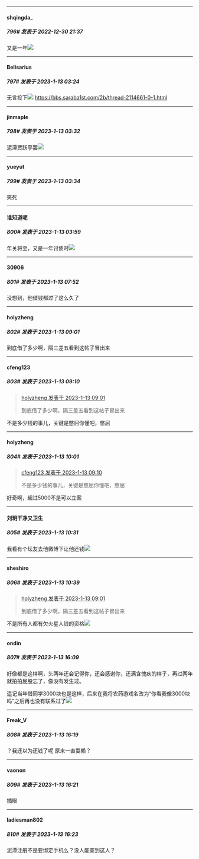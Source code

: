 

*****

####  shqingda_  
##### 796#       发表于 2022-12-30 21:37

又是一年<img src="https://static.saraba1st.com/image/smiley/face2017/049.png" referrerpolicy="no-referrer">

*****

####  Belisarius  
##### 797#       发表于 2023-1-13 03:24

无言投下<img src="https://static.saraba1st.com/image/smiley/face2017/035.png" referrerpolicy="no-referrer">
https://bbs.saraba1st.com/2b/thread-2114661-0-1.html

*****

####  jinmaple  
##### 798#       发表于 2023-1-13 03:32

泥潭贾跃亭罢<img src="https://static.saraba1st.com/image/smiley/face2017/065.png" referrerpolicy="no-referrer">

*****

####  yueyut  
##### 799#       发表于 2023-1-13 03:34

笑死

*****

####  谁知道呢  
##### 800#       发表于 2023-1-13 03:59

年关将至，又是一年讨债时<img src="https://static.saraba1st.com/image/smiley/face2017/037.png" referrerpolicy="no-referrer">



*****

####  30906  
##### 801#       发表于 2023-1-13 07:52

没想到，他借钱都过了这么久了



*****

####  holyzheng  
##### 802#       发表于 2023-1-13 09:01

到底借了多少啊，隔三差五看到这帖子冒出来



*****

####  cfeng123  
##### 803#       发表于 2023-1-13 09:10

<blockquote><a href="httphttps://bbs.saraba1st.com/2b/forum.php?mod=redirect&amp;goto=findpost&amp;pid=59325994&amp;ptid=1836283" target="_blank">holyzheng 发表于 2023-1-13 09:01</a>

到底借了多少啊，隔三差五看到这帖子冒出来</blockquote>
不是多少钱的事儿，关键是憋屈你懂吧，憋屈



*****

####  holyzheng  
##### 804#       发表于 2023-1-13 10:01

<blockquote><a href="httphttps://bbs.saraba1st.com/2b/forum.php?mod=redirect&amp;goto=findpost&amp;pid=59326099&amp;ptid=1836283" target="_blank">cfeng123 发表于 2023-1-13 09:10</a>

不是多少钱的事儿，关键是憋屈你懂吧，憋屈</blockquote>
好奇啊，超过5000不是可以立案



*****

####  刘玥干净又卫生  
##### 805#       发表于 2023-1-13 10:31

我看有个坛友去他微博下让他还钱<img src="https://static.saraba1st.com/image/smiley/face2017/066.png" referrerpolicy="no-referrer">



*****

####  sheshiro  
##### 806#       发表于 2023-1-13 10:39

<blockquote><a href="httphttps://bbs.saraba1st.com/2b/forum.php?mod=redirect&amp;goto=findpost&amp;pid=59325994&amp;ptid=1836283" target="_blank">holyzheng 发表于 2023-1-13 09:01</a>

到底借了多少啊，隔三差五看到这帖子冒出来</blockquote>
不是所有人都有欠火星人钱的资格<img src="https://static.saraba1st.com/image/smiley/face2017/068.png" referrerpolicy="no-referrer">



*****

####  ondin  
##### 807#       发表于 2023-1-13 16:09

好像都是这样啊，头两年还会记得你，还会感谢你，还满含愧疚的样子，再过两年就拍拍屁股忘了，像没有发生过。

遥记当年借同学3000块也是这样，后来在我将农药游戏名改为“你看我像3000块吗”之后再也没有联系过了<img src="https://static.saraba1st.com/image/smiley/face2017/037.png" referrerpolicy="no-referrer">

*****

####  Freak_V  
##### 808#       发表于 2023-1-13 16:19

？我还以为还钱了呢 原来一直耍赖？

*****

####  vaonon  
##### 809#       发表于 2023-1-13 16:21

插眼



*****

####  ladiesman802  
##### 810#       发表于 2023-1-13 16:23

泥潭注册不是要绑定手机么？没人能查到这人？

